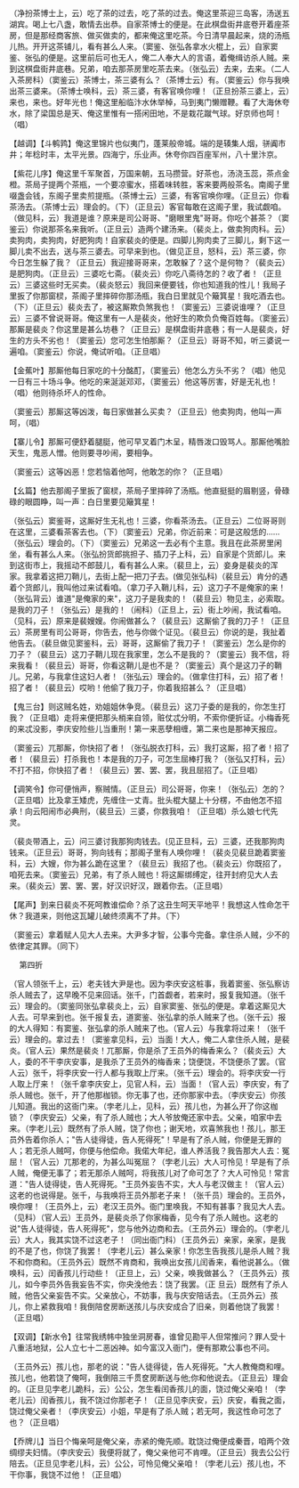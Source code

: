 <!-- { "loadSidebar": true } -->
（净扮茶博士上，云）吃了茶的过去，吃了茶的过去。俺这里茶迎三岛客，汤送五湖宾。喝上七八盏，敢情去出恭。自家茶博士的便是。在此棋盘街井底卷开着座茶房，但是那经商客旅、做买做卖的，都来俺这里吃茶。今日清早晨起来，烧的汤瓶儿热。开开这茶铺儿，看有甚么人来。（窦鉴、张弘各拿水火棍上，云）自家窦鉴、张弘的便是。这里前后可也无人，俺二人奉大人的言语，着俺缉访杀人贼。来到这棋盘街井底巷。兄弟，咱去那茶房里吃茶去来。（张弘云）去来，去来。（二人入茶房科）（窦鉴云）茶博士，茶三婆有么？（茶博士云）有。（窦鉴云）你与我唤出茶三婆来。（茶博士唤科，云）茶三婆，有客官唤你哩！（正旦扮茶三婆上，云）来也，来也。好年光也！俺这里船临汴水休举棹，马到夷门懒赠鞭。看了大海休夸水，除了梁国总是天、俺这里惟有一搭闲田地，不是栽花蹴气球。好京师也呵！（唱）

【越调】【斗鹌鹑】俺这里锦片也似夷门，蓬莱般帝城。端的是辏集人烟，骈阗市井；年稔时丰，太平光景。四海宁，乐业声。休夸你四百座军州，八十里汴京。

【紫花儿序】俺这里千军聚首，万国来朝，五马攒营。好茶也，汤浇玉蕊，茶点金橙。茶局子提两个茶瓶，一个要凉蜜水，搭着味转胜，客来要两般茶名。南阁子里啜盏会钱，东阁子里卖煎提瓶。（茶博士云）三婆，有客官唤你哩。（正旦云）你看茶汤去。（茶博士云）理会的。（下）（正旦云）客官每敢在这阁子里，我试觑咱。（做见科，云）我道是谁？原来是司公哥哥、"磨眼里鬼"哥哥。你吃个甚茶？（窦鉴云）你说那茶名来我听。（正旦云）造两个建汤来。（裴炎上，做卖狗肉科。云）卖狗肉，卖狗肉，好肥狗肉！自家裴炎的便是。四脚儿狗肉卖了三脚儿，剩下这一脚儿卖不出去，送与茶三婆去。可早来到也。（做见正旦，怒科，云）茶三婆，你今日怎生躲了我？（正旦云）我迎接哥哥来，怎敢躲了？这个是何物？（裴炎云）是肥狗肉。（正旦云）三婆吃七斋。（裴炎云）你吃八斋待怎的？收了者！（正旦云）三婆这些时无买卖。（裴炎怒云）我回来便要钱，你也知道我的性儿！我局子里扳了你那窗棂，茶阁子里摔碎你那汤瓶，我白日里就见个簸箕星！我吃酒去也。（下）（正旦云）裴炎去了，被这厮欺负煞我也！（窦鉴云）三婆说谁哩？（正旦云）三婆不曾说哥哥。俺这里有一人是裴炎，他好生的欺负负俺百姓每。（窦鉴云）那厮是裴炎？你这里是甚么坊巷？（正旦云）是棋盘街井底巷；有一人是裴炎，好生的方头不劣也！（窦鉴云）您可怎生怕那厮？（正旦云）哥哥不知，听三婆说一遍咱。（窦鉴云）你说，俺试听咱。（正旦唱）

【金蕉叶】那厮他每日家吃的十分酩酊，（窦鉴云）他怎么方头不劣？（唱）他见一日有三十场斗争。他吃的来涎涎邓邓，（窦鉴云）他这等厉害，好是无礼也！（唱）他则待杀坏人的性命。

（窦鉴云）那厮这等凶泼，每日家做甚么买卖？（正旦云）他卖狗肉，他叫一声呵，（唱）

【寨儿令】那厮可便舒着腿脡，他可早叉着门木呈，精唇泼口毁骂人。那厮他嘴脸天生，鬼恶人憎。他则要寻吵闹，要相争。

（窦鉴云）这等凶恶！您若恼着他呵，他敢怎的你？（正旦唱）

【幺篇】他去那阁子里扳了窗棂，茶局子里摔碎了汤瓶。他直挺挺的眉剔竖，骨碌碌的眼圆睁，叫一声：白日里要见簸箕星！

（张弘云）窦鉴哥，这厮好生无礼也！三婆，你看茶汤去。（正旦云）二位哥哥则在这里，三婆看茶客去也。（下）（窦鉴云）兄弟，你近前来：可是这般恁的……（张弘云）理会的。（下）（窦鉴云）兄弟这一去必有个主意。我且在此茶房里闲坐，看有甚么人来。（张弘扮货郎挑担子、插刀子上科，云）自家是个货郎儿。来到这街市上，我摇动不郎鼓儿，看有甚么人来。（裴旦上，云）妾身是裴炎的浑家。我拿着这把刀鞘儿，去街上配一把刀子去。(做见张弘科)（裴旦云）肯分的遇着个货郎儿，我叫他过来试看咱。（拿刀子入鞘儿科，云）这刀子不是俺家的来！（张弘背云）谁道"是俺家的来"，这刀子是我卖的！（裴旦云）物见主，必索取。是我的刀子！（张弘云）是我的！（闹科）（正旦上，云）街上吵闹，我试看咱。（见科，云）原来是裴嫂嫂。你闹做甚么？（裴旦云）这厮偷了我的刀子！（正旦云）茶房里有司公哥哥，你告去，他与你做个证见。（裴旦云）你说的是，我扯着他告去。（裴旦做见窦鉴科，云）哥哥，这厮偷了我刀子！（窦鉴云）怎么是你的刀子？（裴旦云）这刀子鞘儿现在我家里，怎么不是我的？（窦鉴云）我不信，将来我看！（裴旦云）哥哥，你看这鞘儿是也不是？（窦鉴云）真个是这刀子的鞘儿。兄弟，与我拿住这妇人者！（张弘云）理会的。（做拿住打科，云）招了者！招了者！（裴旦云）哎哟！他偷了我刀子，你着我招甚么？（正旦唱）

【鬼三台】则这贼名姓，劝姐姐休争竞。（裴旦云）这刀子委的是我的，你怎生打我？（正旦唱）走将来便把那头梢来自领，赃仗忒分明，不索你便折证。小梅香死的来忒没影，李庆安险些儿当重刑！第一来恶孽相缠，第二来也是那神天报应。

（窦鉴云）兀那厮，你快招了者！（张弘脱衣打科，云）我打这厮，招了者！招了者！（裴旦云）打杀我也！本是我的刀子，可怎生屈棒打我？（张弘又打科，云）不打不招，你快招了者！（裴旦云）罢、罢、罢，我且屈招了。（正旦唱）

【调笑令】你可便悄声，察贼情。（正旦云）司公哥哥，你来！（张弘云）怎的？（正旦唱）比及拿王矮虎，先缠住一丈青。批头棍大腿上十分楞，不由他怎不招承！向云阳闹市必典刑，（裴旦云）三婆，你救我咱！（正旦唱）杀么娘七代先灵。

（裴炎带酒上，云）问三婆讨我那狗肉钱去。(见正旦科，云）三婆，还我那狗肉钱来。（正旦云）哥哥，狗向钱有；那阁子里有人唤你哩！（裴炎见裴旦跪着窦鉴科，云）大嫂，你为甚么跪在这里？（裴旦云）我招了也。（裴炎云）你既招了，咱死去来。（窦鉴云）兄弟，有了杀人贼也！将这厮绑缚定，往开封府见大人去来。（裴炎云）罢、罢、罢，好汉识好汉，跟着你去。（正旦唱）

【尾声】到来日裴炎不死呵教谁偿命？杀了这丑生呵天平地平！我想这人性命怎干休？我道来，则他这瓦罐儿破终须离不了井。（下）

（窦鉴云）拿着赋人见大人去来。大尹多才智，公事今完备。拿住杀人贼，少不的依律定其罪。（同下）


　
第四折

（官人领张千上，云）老夫钱大尹是也。因为李庆安这桩事，我着窦鉴、张弘察访杀人贼去了，这早晚不见来回话。张千，门首觑者，若来时，报复我知道。（张千云）理会的。（窦鉴同张弘拿裴炎上，云）自家窦鉴、张弘的便是。拿着这厮见大人去。可早来到也。张千报复去，道窦鉴、张弘拿的杀人贼来了也。（张千云）报的大人得知：有窦鉴、张弘拿的杀人贼来了也。（官人云）与我拿将过来！（张千云）理会的。拿过去！（窦鉴拿见科，云）当面！大人，俺二人拿住杀人贼，是裴炎。（官人云）果然是裴炎！兀那厮，你是杀了王员外的梅香来么？（裴炎云）大人，委的不干李庆安事，是我杀了王员外的梅香来；饶便饶，不饶便杀了罢。（官人云）张千，将李庆安一行人都与我取上厅来。（张千云）理会的。将李庆安一行人取上厅来！（张千拿李庆安上，见官人科，云）当面！（官人云）李庆安，有了杀人贼也。张千，开了他那枷锁。你无事了也，还你那家中去。（李庆安云）你孩儿知道。我出的这衙门来。（孛老儿上，见科，云）孩儿也，为甚么开了你这枷锁？（李庆安云）父亲，有了杀人贼也；大人爷放俺还家中去。父亲，咱家中去来。（孛老儿云）既然有了杀人贼，饶了你也；谢天地，欢喜煞我也！孩儿，那王员外告着你杀人；"告人徒得徒，告人死得死"！早是有了杀人贼，你便是无罪的人；若无杀人贼呵，你便与他偿命。我偌大年纪，谁人养活我？我告那大人去：冤屈！（官人云）兀那老的，为甚么叫冤屈？（孛老儿云）大人可怜见！早是有了杀人贼，俺便无事了；若无那杀人贼呵，将我孩儿对了命可怎了？大人可怜见！常言道："告人徒得徒，告人死得死。"王员外妄告不实，大人与老汉做主！（官人云）这老的也说得是。张千，与我唤将王员外那老子来！（张千员）理会的。王员外，唤你哩！（王员外上，云）老汉王员外。衙门里唤我，不知有甚事？我见大人去。（见科）（官人云）王员外，是裴炎杀了你家梅香，见今有了杀人贼也。这老的说"告人徒得徒，告人死得死"，您与他外边商和去。（王员外云）理会的。（孛老儿云）大人，我其实饶不过这老子！（同出衙门科）（王员外云）亲家，亲家，是我的不是了也，你饶了我罢！（孛老儿云）甚么亲家！你怎生告我孩儿是杀人贼？我不和你商和。（王员外云）既然不肯商和，我唤出女孩儿闰香来，看他说甚么。（做唤科，云）闰香孩儿行动些！（正旦上，云）父亲，唤我做甚么？（王员外云）孩儿，如今李员外告我妄告不实，你央浼他去：饶了我罢。（正
旦云）既然有了杀人贼，他告父亲妄告不实。父亲放心，不妨事，我与庆安陪话去。（王员外云）孩儿，你上紧救我咱！我倒陪奁房断送孩儿与庆安成合了旧亲，则着他饶了我罢！（正旦唱）

【双调】【新水令】往常我绣帏中独坐洞房春，谁曾见勘平人但常推问？罪人受十八重活地狱，公人立七十二恶凶神。如今富汉入衙门，便有那欺公事也不问。

（王员外云）孩儿也，那老的说："告人徒得徒，告人死得死。"大人教俺商和哩。孩儿也，他若饶了俺呵，我倒陪三千贯奁房断送与他;你和他说去。（正旦云）理会的。（正旦见孛老儿跪科，云）公公，怎生看闰香孩儿的面，饶过俺父亲咱！（孛老儿云）闰香孩儿，我不饶过你那老子！（正旦见李庆安，云）庆安，看我之面，饶过俺父亲者！（李庆安云）小姐，早是有了杀人贼；若无呵，我这性命可怎了也？（正旦唱）

【乔牌儿】当日个悔亲呵是俺父亲，赤紧的俺先顺。耽饶过俺便成秦晋，咱两个效绸缪夫妇情。（李庆安云）我便将就了，俺父亲他可不肯哩。（正旦云）我去公公行陪去。（正旦见孛老儿科，云）公公，可怜见俺父亲咱！（孛老儿云）孩儿也，不干你事，我饶不过他！（正旦唱）

